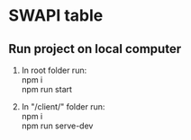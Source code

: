 # SWAPI table
## Run project on local computer
1) In root folder run:  
  npm i  
  npm run start
  
2) In "/client/" folder run:  
  npm i  
  npm run serve-dev